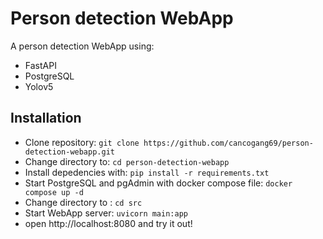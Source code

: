# Person detection WebApp

A person detection WebApp using:
- FastAPI
- PostgreSQL
- Yolov5

## Installation
- Clone repository: `git clone https://github.com/cancogang69/person-detection-webapp.git`
- Change directory to: `cd person-detection-webapp`
- Install depedencies with: `pip install -r requirements.txt`
- Start PostgreSQL and pgAdmin with docker compose file: `docker compose up -d`
- Change directory to : `cd src`
- Start WebApp server: `uvicorn main:app`
- open http://localhost:8080 and try it out!
